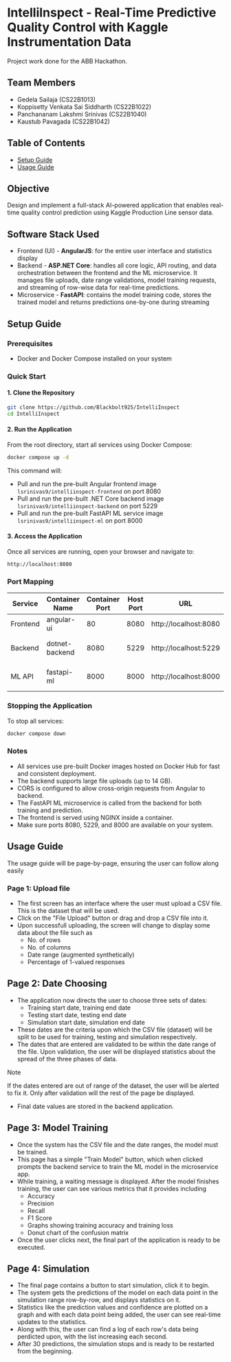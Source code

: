 # IntelliInspect - Real-Time Predictive Quality Control with Kaggle Instrumentation Data

Project work done for the ABB Hackathon.

## Team Members
- Gedela Sailaja (CS22B1013)
- Koppisetty Venkata Sai Siddharth (CS22B1022)
- Panchananam Lakshmi Srinivas (CS22B1040)
- Kaustub Pavagada (CS22B1042)

## Table of Contents
- [Setup Guide](#setup-page)
- [Usage Guide](#usage-guide)

## Objective
Design and implement a full-stack AI-powered application that enables real-time quality control prediction using Kaggle Production Line sensor data. 
  


## Software Stack Used
- Frontend (UI) - **AngularJS**: for the entire user interface and statistics display
- Backend - **ASP.NET Core**: handles all core logic, API routing, and data orchestration between the frontend and the ML microservice. It manages file uploads, date range validations, model training requests, and streaming of row-wise data for real-time predictions.
- Microservice - **FastAPI**: contains the model training code, stores the trained model and returns predictions one-by-one during streaming

## Setup Guide


### Prerequisites
- Docker and Docker Compose installed on your system

### Quick Start

#### 1. Clone the Repository
```bash
git clone https://github.com/Blackbolt925/IntelliInspect
cd IntelliInspect
```

#### 2. Run the Application
From the root directory, start all services using Docker Compose:
```bash
docker compose up -d
```

This command will:
- Pull and run the pre-built Angular frontend image `lsrinivas9/intelliinspect-frontend` on port 8080
- Pull and run the pre-built .NET Core backend image `lsrinivas9/intelliinspect-backend` on port 5229
- Pull and run the pre-built FastAPI ML service image `lsrinivas9/intelliinspect-ml` on port 8000

#### 3. Access the Application
Once all services are running, open your browser and navigate to:
```
http://localhost:8080
```



### Port Mapping

| Service   | Container Name | Container Port | Host Port | URL                   | Description            |
|-----------|----------------|----------------|-----------|------------------------|-------------------------|
| Frontend  | angular-ui     | 80             | 8080      | http://localhost:8080 | Angular UI Frontend     |
| Backend   | dotnet-backend | 8080           | 5229      | http://localhost:5229 | .NET Core API Backend   |
| ML API    | fastapi-ml     | 8000           | 8000      | http://localhost:8000 | FastAPI ML Model Server |

### Stopping the Application
To stop all services:
```bash
docker compose down
```

### Notes
- All services use pre-built Docker images hosted on Docker Hub for fast and consistent deployment.
- The backend supports large file uploads (up to 14 GB).
- CORS is configured to allow cross-origin requests from Angular to backend.
- The FastAPI ML microservice is called from the backend for both training and prediction.
- The frontend is served using NGINX inside a container.
- Make sure ports 8080, 5229, and 8000 are available on your system.


## Usage Guide
The usage guide will be page-by-page, ensuring the user can follow along easily
### Page 1: Upload file
- The first screen has an interface where the user must upload a CSV file. This is the dataset that will be used.
- Click on the "File Upload" button or drag and drop a CSV file into it.
- Upon successfull uploading, the screen will change to display some data about the file such as
  - No. of rows
  - No. of columns
  - Date range (augmented synthetically)
  - Percentage of 1-valued responses
## Page 2: Date Choosing
- The application now directs the user to choose three sets of dates:
  - Training start date, training end date
  - Testing start date, testing end date
  - Simulation start date, simulation end date
- These dates are the criteria upon which the CSV file (dataset) will be split to be used for training, testing and simulation respectively.
- The dates that are entered are validated to be within the date range of the file. Upon validation, the user will be displayed statistics about the spread of the three phases of data.
> [!NOTE]
> If the dates entered are out of range of the dataset, the user will be alerted to fix it. Only after validation will the rest of the page be displayed.
- Final date values are stored in the backend application.
## Page 3: Model Training
- Once the system has the CSV file and the date ranges, the model must be trained.
- This page has a simple "Train Model" button, which when clicked prompts the backend service to train the ML model in the microservice app.
- While training, a waiting message is displayed. After the model finishes training, the user can see various metrics that it provides including
  - Accuracy
  - Precision
  - Recall
  - F1 Score
  - Graphs showing training accuracy and training loss
  - Donut chart of the confusion matrix
- Once the user clicks next, the final part of the application is ready to be executed.
## Page 4: Simulation
- The final page contains a button to start simulation, click it to begin.
- The system gets the predictions of the model on each data point in the simulation range row-by-row, and displays statistics on it.
- Statistics like the prediction values and confidence are plotted on a graph and with each data point being added, the user can see real-time updates to the statistics.
- Along with this, the user can find a log of each row's data being perdicted upon, with the list increasing each second.
- After 30 predictions, the simulation stops and is ready to be restarted from the beginning.
